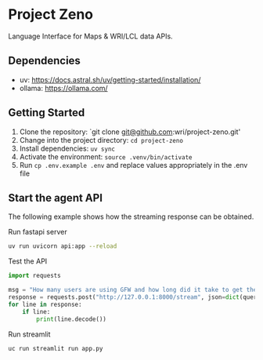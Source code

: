 # Project Zeno

Language Interface for Maps & WRI/LCL data APIs.

## Dependencies
- uv: https://docs.astral.sh/uv/getting-started/installation/
- ollama: https://ollama.com/

## Getting Started

1. Clone the repository: `git clone git@github.com:wri/project-zeno.git'
2. Change into the project directory: `cd project-zeno`
3. Install dependencies: `uv sync`
4. Activate the environment: `source .venv/bin/activate`
5. Run `cp .env.example .env` and replace values appropriately in the .env file

## Start the agent API

The following example shows how the streaming response can be obtained.

Run fastapi server

```bash
uv run uvicorn api:app --reload
```

Test the API

```python
import requests

msg = "How many users are using GFW and how long did it take to get there?"
response = requests.post("http://127.0.0.1:8000/stream", json=dict(query=msg), stream=True)
for line in response:
    if line:
        print(line.decode())
```

Run streamlit

```bash
uc run streamlit run app.py
```

